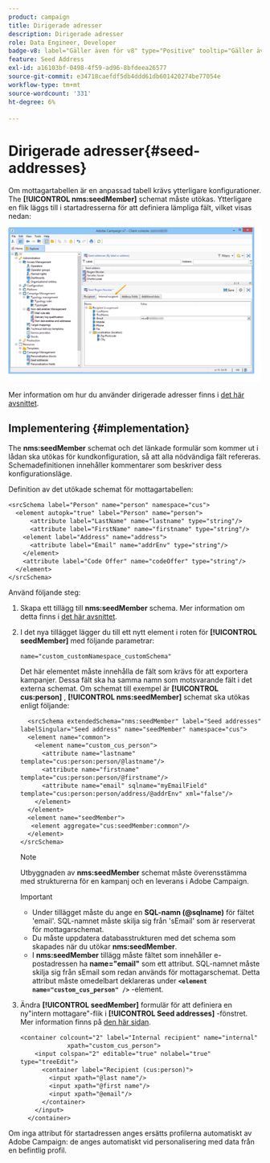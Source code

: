 ```yaml
---
product: campaign
title: Dirigerade adresser
description: Dirigerade adresser
role: Data Engineer, Developer
badge-v8: label="Gäller även för v8" type="Positive" tooltip="Gäller även Campaign v8"
feature: Seed Address
exl-id: a16103bf-0498-4f59-ad96-8bfdeea26577
source-git-commit: e34718caefdf5db4ddd61db601420274be77054e
workflow-type: tm+mt
source-wordcount: '331'
ht-degree: 6%

---
```


# Dirigerade adresser{#seed-addresses}



Om mottagartabellen är en anpassad tabell krävs ytterligare konfigurationer. The **[!UICONTROL nms:seedMember]** schemat måste utökas. Ytterligare en flik läggs till i startadresserna för att definiera lämpliga fält, vilket visas nedan:

![](assets/s_ncs_user_seedlist_new_tab.png)

Mer information om hur du använder dirigerade adresser finns i [det här avsnittet](../../delivery/using/about-seed-addresses.md).

## Implementering {#implementation}

The **nms:seedMember** schemat och det länkade formulär som kommer ut i lådan ska utökas för kundkonfiguration, så att alla nödvändiga fält refereras. Schemadefinitionen innehåller kommentarer som beskriver dess konfigurationsläge.

Definition av det utökade schemat för mottagartabellen:

```
<srcSchema label="Person" name="person" namespace="cus">
  <element autopk="true" label="Person" name="person">
      <attribute label="LastName" name="lastname" type="string"/>
      <attribute label="FirstName" name="firstname" type="string"/>
    <element label="Address" name="address">
      <attribute label="Email" name="addrEnv" type="string"/>
    </element>
    <attribute label="Code Offer" name="codeOffer" type="string"/>
  </element>
</srcSchema>
```

Använd följande steg:

1. Skapa ett tillägg till **nms:seedMember** schema. Mer information om detta finns i [det här avsnittet](../../configuration/using/extending-a-schema.md).
1. I det nya tillägget lägger du till ett nytt element i roten för **[!UICONTROL seedMember]** med följande parametrar:

   ```
   name="custom_customNamespace_customSchema"
   ```

   Det här elementet måste innehålla de fält som krävs för att exportera kampanjer. Dessa fält ska ha samma namn som motsvarande fält i det externa schemat. Om schemat till exempel är **[!UICONTROL cus:person]** , **[!UICONTROL nms:seedMember]** schemat ska utökas enligt följande:

   ```
     <srcSchema extendedSchema="nms:seedMember" label="Seed addresses" labelSingular="Seed address" name="seedMember" namespace="cus">
     <element name="common">
       <element name="custom_cus_person">
         <attribute name="lastname" template="cus:person:person/@lastname"/>
         <attribute name="firstname" template="cus:person:person/@firstname"/>
         <attribute name="email" sqlname="myEmailField" template="cus:person:person/address/@addrEnv" xml="false"/>
       </element>
     </element>
     <element name="seedMember">
      <element aggregate="cus:seedMember:common"/>
     </element>
   </srcSchema>
   ```

   >[!NOTE]
   >
   >Utbyggnaden av **nms:seedMember** schemat måste överensstämma med strukturerna för en kampanj och en leverans i Adobe Campaign.

   >[!IMPORTANT]
   >
   >
   >    
   >    
   >    * Under tillägget måste du ange en **SQL-namn (@sqlname)** för fältet &#39;email&#39;. SQL-namnet måste skilja sig från &#39;sEmail&#39; som är reserverat för mottagarschemat.
   >    * Du måste uppdatera databasstrukturen med det schema som skapades när du utökar **nms:seedMember**.
   >    * I **nms:seedMember** tillägg måste fältet som innehåller e-postadressen ha **name=&quot;email&quot;** som ett attribut. SQL-namnet måste skilja sig från sEmail som redan används för mottagarschemat. Detta attribut måste omedelbart deklareras under **`<element name="custom_cus_person" />`** -element.
   >    
   >

1. Ändra **[!UICONTROL seedMember]** formulär för att definiera en ny&quot;intern mottagare&quot;-flik i **[!UICONTROL Seed addresses]** -fönstret. Mer information finns på [den här sidan](../../configuration/using/form-structure.md).

   ```
   <container colcount="2" label="Internal recipient" name="internal"
                xpath="custom_cus_person">
       <input colspan="2" editable="true" nolabel="true" type="treeEdit">
         <container label="Recipient (cus:person)">
           <input xpath="@last name"/>
           <input xpath="@first name"/>
           <input xpath="@email"/>
         </container>
       </input>
     </container>
   ```

Om inga attribut för startadressen anges ersätts profilerna automatiskt av Adobe Campaign: de anges automatiskt vid personalisering med data från en befintlig profil.
